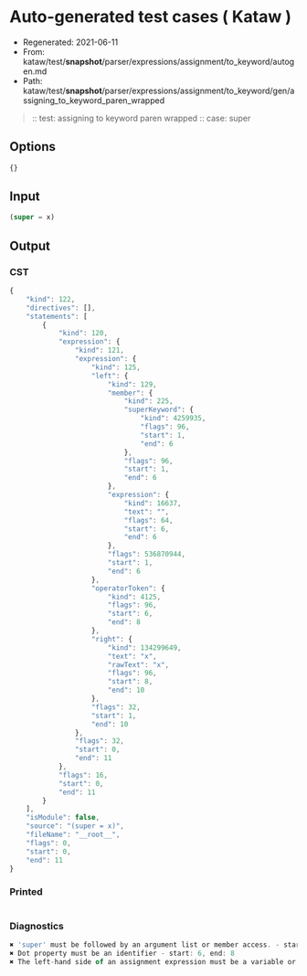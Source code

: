 # Auto-generated test cases ( Kataw )
- Regenerated: 2021-06-11
- From: kataw/test/__snapshot__/parser/expressions/assignment/to_keyword/autogen.md
- Path: kataw/test/__snapshot__/parser/expressions/assignment/to_keyword/gen/assigning_to_keyword_paren_wrapped
> :: test: assigning to keyword paren wrapped
> :: case: super
## Options

`````js
{}
`````
## Input

`````js
(super = x)
`````
## Output

### CST

```javascript
{
    "kind": 122,
    "directives": [],
    "statements": [
        {
            "kind": 120,
            "expression": {
                "kind": 121,
                "expression": {
                    "kind": 125,
                    "left": {
                        "kind": 129,
                        "member": {
                            "kind": 225,
                            "superKeyword": {
                                "kind": 4259935,
                                "flags": 96,
                                "start": 1,
                                "end": 6
                            },
                            "flags": 96,
                            "start": 1,
                            "end": 6
                        },
                        "expression": {
                            "kind": 16637,
                            "text": "",
                            "flags": 64,
                            "start": 6,
                            "end": 6
                        },
                        "flags": 536870944,
                        "start": 1,
                        "end": 6
                    },
                    "operatorToken": {
                        "kind": 4125,
                        "flags": 96,
                        "start": 6,
                        "end": 8
                    },
                    "right": {
                        "kind": 134299649,
                        "text": "x",
                        "rawText": "x",
                        "flags": 96,
                        "start": 8,
                        "end": 10
                    },
                    "flags": 32,
                    "start": 1,
                    "end": 10
                },
                "flags": 32,
                "start": 0,
                "end": 11
            },
            "flags": 16,
            "start": 0,
            "end": 11
        }
    ],
    "isModule": false,
    "source": "(super = x)",
    "fileName": "__root__",
    "flags": 0,
    "start": 0,
    "end": 11
}
```

### Printed

```javascript

```

### Diagnostics

```javascript
✖ 'super' must be followed by an argument list or member access. - start: 1, end: 8
✖ Dot property must be an identifier - start: 6, end: 8
✖ The left-hand side of an assignment expression must be a variable or a property access - start: 6, end: 8

```

